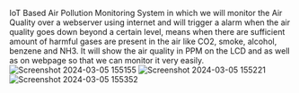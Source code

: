 IoT Based Air Pollution Monitoring System in which we will monitor the Air Quality over a webserver using internet and will trigger a alarm when the air quality goes down beyond a certain level, means when there are sufficient amount of harmful gases are present in the air like CO2, smoke, alcohol, benzene and NH3. It will show the air quality in PPM on the LCD and as well as on webpage so that we can monitor it very easily.
![Screenshot 2024-03-05 155155](https://github.com/velicharlasrilekha/Air-pollution-monitoring-system/assets/139901523/c48ee780-3fca-4079-8189-d27ef3735863)
![Screenshot 2024-03-05 155221](https://github.com/velicharlasrilekha/Air-pollution-monitoring-system/assets/139901523/d43c0d7e-319e-4eb3-8882-55afd29bdcdc)
![Screenshot 2024-03-05 155352](https://github.com/velicharlasrilekha/Air-pollution-monitoring-system/assets/139901523/37b14c26-8961-4dfa-a96b-c214b2c8da1d)


